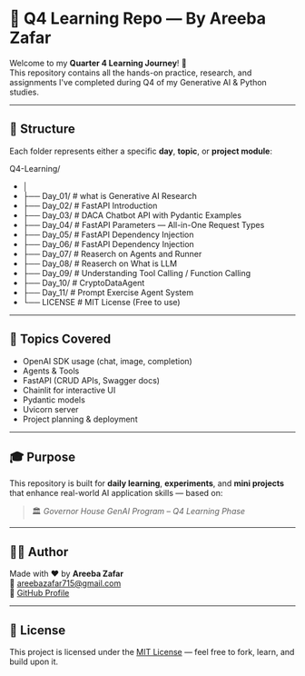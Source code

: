 # 📘 Q4 Learning Repo — By Areeba Zafar

Welcome to my **Quarter 4 Learning Journey**! 🚀  
This repository contains all the hands-on practice, research, and assignments I've completed during Q4 of my Generative AI & Python studies.

---

## 📅 Structure

Each folder represents either a specific **day**, **topic**, or **project module**:

Q4-Learning/
- │
- ├── Day_01/ # what is Generative AI Research
- ├── Day_02/ # FastAPI Introduction
- ├── Day_03/ # DACA Chatbot API with Pydantic Examples
- ├── Day_04/ # FastAPI Parameters — All-in-One Request Types
- ├── Day_05/ # FastAPI Dependency Injection
- ├── Day_06/ # FastAPI Dependency Injection
- ├── Day_07/ # Reaserch on Agents and Runner
- ├── Day_08/ # Reaserch on What is LLM
- ├── Day_09/ # Understanding Tool Calling / Function Calling
- ├── Day_10/ # CryptoDataAgent
- ├── Day_11/ # Prompt Exercise Agent System
- └── LICENSE # MIT License (Free to use)

---

## 🧠 Topics Covered

- OpenAI SDK usage (chat, image, completion)  
- Agents & Tools  
- FastAPI (CRUD APIs, Swagger docs)  
- Chainlit for interactive UI  
- Pydantic models  
- Uvicorn server  
- Project planning & deployment

---

## 🎓 Purpose

This repository is built for **daily learning**, **experiments**, and **mini projects** that enhance real-world AI application skills — based on:
> 🏛️ *Governor House GenAI Program – Q4 Learning Phase*

---

## 🧑‍💻 Author

Made with ❤️ by **Areeba Zafar**  
📧 areebazafar715@gmail.com  
🔗 [GitHub Profile](https://github.com/AreebaZafarChohan)

---

## 🌈 License

This project is licensed under the [MIT License](./LICENSE) — feel free to fork, learn, and build upon it.
